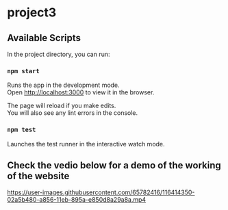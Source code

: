 # project3
## Available Scripts

In the project directory, you can run:

### `npm start`

Runs the app in the development mode.\
Open [http://localhost:3000](http://localhost:3000) to view it in the browser.

The page will reload if you make edits.\
You will also see any lint errors in the console.

### `npm test`

Launches the test runner in the interactive watch mode.

## Check the vedio below for a demo of the working of the website 

https://user-images.githubusercontent.com/65782416/116414350-02a5b480-a856-11eb-895a-e850d8a29a8a.mp4

